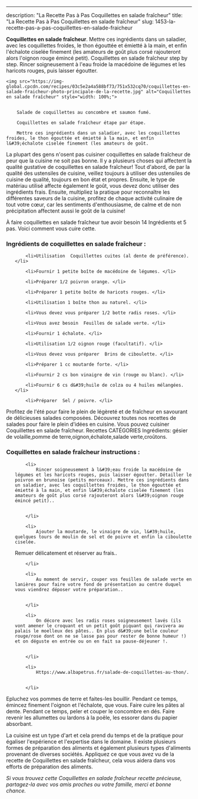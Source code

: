 ---
description: "La Recette Pas à Pas Coquillettes en salade fraîcheur"
title: "La Recette Pas à Pas Coquillettes en salade fraîcheur"
slug: 1453-la-recette-pas-a-pas-coquillettes-en-salade-fraicheur

<p>
	<strong>Coquillettes en salade fraîcheur</strong>. 
	Mettre ces ingrédients dans un saladier, avec les coquillettes froides, le thon égouttée et émietté à la main, et enfin l&#39;échalote ciselée finement (les amateurs de goût plus corsé rajouteront alors l&#39;oignon rouge émincé petit). Coquillettes en salade fraîcheur step by step. Rincer soigneusement à l&#39;eau froide la macédoine de légumes et les haricots rouges, puis laisser égoutter.
</p>
<p>
	
	<img src="https://img-global.cpcdn.com/recipes/03c5e2a4a588bf73/751x532cq70/coquillettes-en-salade-fraicheur-photo-principale-de-la-recette.jpg" alt="Coquillettes en salade fraîcheur" style="width: 100%;">
	
	
		Salade de coquillettes au concombre et saumon fumé.
	
		Coquillettes en salade fraîcheur étape par étape.
	
		Mettre ces ingrédients dans un saladier, avec les coquillettes froides, le thon égouttée et émietté à la main, et enfin l&#39;échalote ciselée finement (les amateurs de goût.
	
</p>

La plupart des gens n'osent pas cuisiner coquillettes en salade fraîcheur de peur que la cuisine ne soit pas bonne. Il y a plusieurs choses qui affectent la qualité gustative de coquillettes en salade fraîcheur! Tout d'abord, de par la qualité des ustensiles de cuisine, veillez toujours à utiliser des ustensiles de cuisine de qualité, toujours en bon état et propres. Ensuite, le type de matériau utilisé affecte également le goût, vous devez donc utiliser des ingrédients frais. Ensuite, multipliez la pratique pour reconnaître les différentes saveurs de la cuisine, profitez de chaque activité culinaire de tout votre cœur, car les sentiments d'enthousiasme, de calme et de non précipitation affectent aussi le goût de la cuisine!

<!--inarticleads1-->

À faire coquillettes en salade fraîcheur tue avoir besoin 14 Ingrédients et 5 pas. Voici comment vous cuire cette.

<h3>Ingrédients de coquillettes en salade fraîcheur :</h3>

<ol>
	
		<li>Utilisation  Coquillettes cuites (al dente de préférence). </li>
	
		<li>Fournir 1 petite boîte de macédoine de légumes. </li>
	
		<li>Préparer 1/2 poivron orange. </li>
	
		<li>Préparer 1 petite boîte de haricots rouges. </li>
	
		<li>Utilisation 1 boîte thon au naturel. </li>
	
		<li>Vous devez vous préparer 1/2 botte radis roses. </li>
	
		<li>Vous avez besoin  Feuilles de salade verte. </li>
	
		<li>Fournir 1 échalote. </li>
	
		<li>Utilisation 1/2 oignon rouge (facultatif). </li>
	
		<li>Vous devez vous préparer  Brins de ciboulette. </li>
	
		<li>Préparer 1 cc moutarde forte. </li>
	
		<li>Fournir 2 cs bon vinaigre de vin (rouge ou blanc). </li>
	
		<li>Fournir 6 cs d&#39;huile de colza ou 4 huiles mélangées. </li>
	
		<li>Préparer  Sel / poivre. </li>
	
</ol>

Profitez de l&#39;été pour faire le plein de légèreté et de fraîcheur en savourant de délicieuses salades composées. Découvrez toutes nos recettes de salades pour faire le plein d&#39;idées en cuisine. Vous pouvez cuisiner Coquillettes en salade fraîcheur. Recettes CATÉGORIES Ingrédients: gésier de volaille,pomme de terre,oignon,échalote,salade verte,croûtons. 

<!--inarticleads2-->

<h3>Coquillettes en salade fraîcheur instructions :</h3>

<ol>
	
		<li>
			Rincer soigneusement à l&#39;eau froide la macédoine de légumes et les haricots rouges, puis laisser égoutter. Détailler le poivron en brunoise (petits morceaux). Mettre ces ingrédients dans un saladier, avec les coquillettes froides, le thon égouttée et émietté à la main, et enfin l&#39;échalote ciselée finement (les amateurs de goût plus corsé rajouteront alors l&#39;oignon rouge émincé petit)..
			
			
		</li>
	
		<li>
			Ajouter la moutarde, le vinaigre de vin, l&#39;huile, quelques tours de moulin de sel et de poivre et enfin la ciboulette ciselée.
Remuer délicatement et réserver au frais..
			
			
		</li>
	
		<li>
			Au moment de servir, couper vos feuilles de salade verte en lanières pour faire votre fond de présentation au centre duquel vous viendrez déposer votre préparation..
			
			
		</li>
	
		<li>
			On décore avec les radis roses soigneusement lavés (ils vont amener le croquant et un petit goût piquant qui ravivera au palais le moelleux des pâtes.. En plus d&#39;une belle couleur rouge/rose dont on ne se lasse pas pour rester de bonne humeur !) et on déguste en entrée ou on en fait sa pause-déjeuner !.
			
			
		</li>
	
		<li>
			Https://www.albapetrus.fr/salade-de-coquillettes-au-thon/.
			
			
		</li>
	
</ol>

Epluchez vos pommes de terre et faites-les bouillir. Pendant ce temps, émincez finement l&#39;oignon et l&#39;échalote, que vous. Faire cuire les pâtes al dente. Pendant ce temps, peler et couper le concombre en dés. Faire revenir les allumettes ou lardons à la poêle, les essorer dans du papier absorbant. 

<!--inarticleads1-->

<p>
La cuisine est un type d'art et cela prend du temps et de la pratique pour égaliser l'expérience et l'expertise dans le domaine. Il existe plusieurs formes de préparation des aliments et également plusieurs types d'aliments provenant de diverses sociétés. Appliquez ce que vous avez vu de la recette de Coquillettes en salade fraîcheur, cela vous aidera dans vos efforts de préparation des aliments.
</p>

<p>
<i>Si vous trouvez cette Coquillettes en salade fraîcheur recette précieuse, partagez-la avec vos amis proches ou votre famille, merci et bonne chance.</i>
</p>
